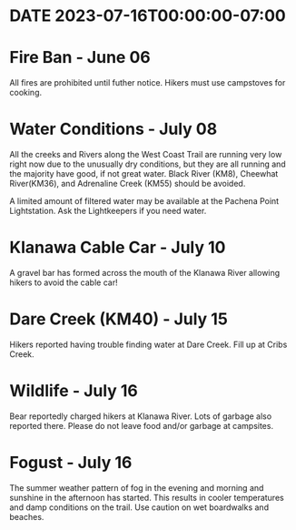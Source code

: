 # DATE 2023-07-16T00:00:00-07:00

# Fire Ban - June 06
All fires are prohibited until futher notice. Hikers must use campstoves for cooking. 

# Water Conditions - July 08
All the creeks and Rivers along the West Coast Trail are running very low right now due to the unusually dry conditions, but they are all running and the majority have good, if not great water. Black River (KM8), Cheewhat River(KM36), and Adrenaline Creek (KM55) should be avoided.

A limited amount of filtered water may be available at the Pachena Point Lightstation. Ask the Lightkeepers if you need water. 

# Klanawa Cable Car - July 10
A gravel bar has formed across the mouth of the Klanawa River allowing hikers to avoid the cable car!

# Dare Creek (KM40) - July 15
Hikers reported having trouble finding water at Dare Creek. Fill up at Cribs Creek.

# Wildlife - July 16
Bear reportedly charged hikers at Klanawa River. Lots of garbage also reported there. Please do not leave food and/or garbage at campsites.

# Fogust - July 16
The summer weather pattern of fog in the evening and morning and sunshine in the afternoon has started. This results in cooler temperatures and damp conditions on the trail. Use caution on wet boardwalks and beaches.
